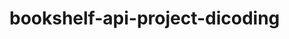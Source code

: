 # bookshelf-api-project-dicoding

<!-- ### Setup & Run

```
git clone https://github.com/yeftakun/bookshelf-api-project-dicoding
npm install @hapi/hapi
npm run start
```

### About this repo

Project submission for Dicoding class: [Belajar Membuat Aplikasi Back-End untuk Pemula](https://www.dicoding.com/academies/261)
